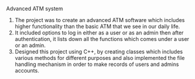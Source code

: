 Advanced ATM system

1. The project was to create an advanced ATM software which includes higher functionality than the
   basic ATM that we see in our daily life.
2. It included options to log in either as a user or as an admin then after authentication, it lists down
   all the functions which comes under a user or an admin.
3. Designed this project using C++, by creating classes which includes various methods for different
   purposes and also implemented the file handling mechanism in order to make records of users
   and admins accounts.
